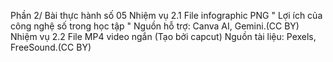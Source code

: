 Phần 2/ Bài thực hành số 05
  Nhiệm vụ 2.1
    File infographic PNG " Lợi ích của công nghệ số trong học tập "
    Nguồn hỗ trợ: Canva AI, Gemini.(CC BY)
  Nhiệm vụ 2.2
    File MP4 video ngắn (Tạo bởi capcut)
    Nguồn tài liệu: Pexels, FreeSound.(CC BY)
